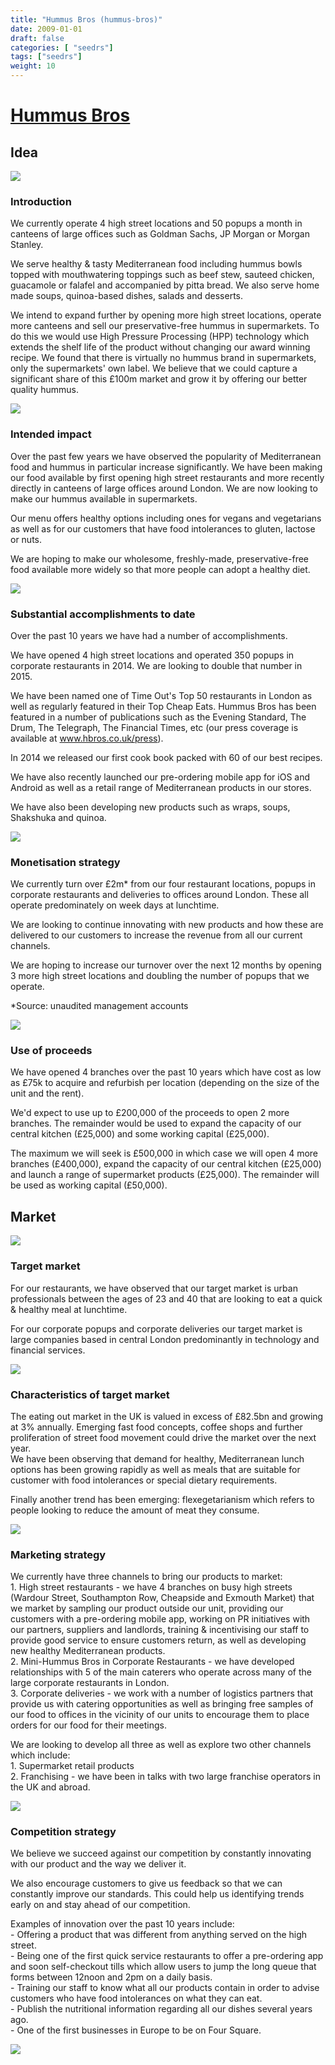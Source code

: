 ```yaml
---
title: "Hummus Bros (hummus-bros)"
date: 2009-01-01
draft: false
categories: [ "seedrs"]
tags: ["seedrs"]
weight: 10
---
```


# [Hummus Bros](https://www.seedrs.com/hummus-bros)

## Idea

![](/img/seedrs/uploads/startup/section_image/image/3523/gglwa7aacv1p4e7s92bk9uhe7cz22id/Screen_Shot_2015-04-08_at_15.10.22.png?rect=0%2C462%2C928%2C775&w=600&fit=clip&s=ec46e50ada12c58d4db19e14e244e052)

### Introduction

We currently operate 4 high street locations and 50 popups a month in canteens of large offices such as Goldman Sachs, JP Morgan or Morgan Stanley.

We serve healthy &amp; tasty Mediterranean food including hummus bowls topped with mouthwatering toppings such as beef stew, sauteed chicken, guacamole or falafel and accompanied by pitta bread. We also serve home made soups, quinoa-based dishes, salads and desserts.

We intend to expand further by opening more high street locations, operate more canteens and sell our preservative-free hummus in supermarkets. To do this we would use High Pressure Processing (HPP) technology which extends the shelf life of the product without changing our award winning recipe. We found that there is virtually no hummus brand in supermarkets, only the supermarkets' own label. We believe that we could capture a significant share of this £100m market and grow it by offering our better quality hummus.

![](/img/seedrs/uploads/startup/section_image/image/3557/2mwy6cpgvqgdhbdgk4id7hjcij68a2t/2.jpg?rect=0%2C0%2C689%2C571&w=600&fit=clip&s=30eb11304f5b4776f8b8d95ed6b18c4e)

### Intended impact

Over the past few years we have observed the popularity of Mediterranean food and hummus in particular increase significantly. We have been making our food available by first opening high street restaurants and more recently directly in canteens of large offices around London. We are now looking to make our hummus available in supermarkets.

Our menu offers healthy options including ones for vegans and vegetarians as well as for our customers that have food intolerances to gluten, lactose or nuts.

We are hoping to make our wholesome, freshly-made, preservative-free food available more widely so that more people can adopt a healthy diet.

![](/img/seedrs/uploads/startup/section_image/image/3534/k0v6b1833dgz448szbkxtsi29cavqj5/Screen_Shot_2015-04-08_at_14.58.28.png?rect=0%2C0%2C899%2C1224&w=600&fit=clip&s=86116744b16aeb3ce9991f4e7b99bb57)

### Substantial accomplishments to date

Over the past 10 years we have had a number of accomplishments.

We have opened 4 high street locations and operated 350 popups in corporate restaurants in 2014. We are looking to double that number in 2015.

We have been named one of Time Out's Top 50 restaurants in London as well as regularly featured in their Top Cheap Eats. Hummus Bros has been featured in a number of publications such as the Evening Standard, The Drum, The Telegraph, The Financial Times, etc (our press coverage is available at <a target="_blank" rel="nofollow" class="outside" href="http://www.hbros.co.uk/press">www.hbros.co.uk/press</a>).

In 2014 we released our first cook book packed with 60 of our best recipes.

We have also recently launched our pre-ordering mobile app for iOS and Android as well as a retail range of Mediterranean products in our stores.

We have also been developing new products such as wraps, soups, Shakshuka and quinoa.

![](/img/seedrs/uploads/startup/section_image/image/3536/2og6o7rlhjyjtt97weekj2omg49eedu/Screen_Shot_2015-04-08_at_15.02.01.png?rect=0%2C185%2C817%2C939&w=600&fit=clip&s=f2292eab3b6edc8a583d839753811f43)

### Monetisation strategy

We currently turn over £2m* from our four restaurant locations, popups in corporate restaurants and deliveries to offices around London. These all operate predominately on week days at lunchtime.

We are looking to continue innovating with new products and how these are delivered to our customers to increase the revenue from all our current channels.

We are hoping to increase our turnover over the next 12 months by opening 3 more high street locations and doubling the number of popups that we operate.

*Source: unaudited management accounts

![](/img/seedrs/uploads/startup/section_image/image/3535/137evs9wf22od8rz6qvikbp2lc65a0o/Screen_Shot_2015-04-08_at_14.57.20.png?rect=0%2C119%2C926%2C922&w=600&fit=clip&s=b12f6a3b3b88de5f6b778163e08037fa)

### Use of proceeds

We have opened 4 branches over the past 10 years which have cost as low as £75k to acquire and refurbish per location (depending on the size of the unit and the rent).

We'd expect to use up to £200,000 of the proceeds to open 2 more branches. The remainder would be used to expand the capacity of our central kitchen (£25,000) and some working capital (£25,000).

The maximum we will seek is £500,000 in which case we will open 4 more branches (£400,000), expand the capacity of our central kitchen (£25,000) and launch a range of supermarket products (£25,000). The remainder will be used as working capital (£50,000).

## Market

![](/img/seedrs/uploads/startup/section_image/image/3558/okt3iebcxpwyhhuwo24f18vrm1kylfo/4.jpg?rect=0%2C0%2C822%2C370&w=600&fit=clip&s=42e73f8675e4cf7b5287740b8d1d7c72)

### Target market

For our restaurants, we have observed that our target market is urban professionals between the ages of 23 and 40 that are looking to eat a quick &amp; healthy meal at lunchtime.

For our corporate popups and corporate deliveries our target market is large companies based in central London predominantly in technology and financial services.

![](/img/seedrs/uploads/startup/section_image/image/3559/t65w0vs0tb65qar9s1ryn9ldgy4aptt/meeting_0680.jpg?rect=0%2C430%2C2485%2C2252&w=600&fit=clip&s=d650e24bfbe0dcedb12e95b0f7242d98)

### Characteristics of target market

The eating out market in the UK is valued in excess of £82.5bn and growing at 3% annually. Emerging fast food concepts, coffee shops and further proliferation of street food movement could drive the market over the next year. <br>We have been observing that demand for healthy, Mediterranean lunch options has been growing rapidly as well as meals that are suitable for customer with food intolerances or special dietary requirements.

Finally another trend has been emerging: flexegetarianism which refers to people looking to reduce the amount of meat they consume.

![](/img/seedrs/uploads/startup/section_image/image/3531/slzfz3l2z6ln6nxj96b2kj620cxmial/Screen_Shot_2015-04-08_at_14.58.03.png?rect=0%2C177%2C922%2C931&w=600&fit=clip&s=6f3ca8cc4435fbcaa2bb310529c95bbb)

### Marketing strategy

We currently have three channels to bring our products to market: <br>1. High street restaurants - we have 4 branches on busy high streets (Wardour Street, Southampton Row, Cheapside and Exmouth Market) that we market by sampling our product outside our unit, providing our customers with a pre-ordering mobile app, working on PR initiatives with our partners, suppliers and landlords, training &amp; incentivising our staff to provide good service to ensure customers return, as well as developing new healthy Mediterranean products. <br>2. Mini-Hummus Bros in Corporate Restaurants - we have developed relationships with 5 of the main caterers who operate across many of the large corporate restaurants in London. <br>3. Corporate deliveries - we work with a number of logistics partners that provide us with catering opportunities as well as bringing free samples of our food to offices in the vicinity of our units to encourage them to place orders for our food for their meetings.

We are looking to develop all three as well as explore two other channels which include: <br>1. Supermarket retail products <br>2. Franchising - we have been in talks with two large franchise operators in the UK and abroad.

![](/img/seedrs/uploads/startup/section_image/image/3530/a3fhur3zcf8nozb3vj195itzfgifink/Screen_Shot_2015-04-08_at_15.04.35.png?rect=0%2C0%2C866%2C703&w=600&fit=clip&s=413ae2367287f64ae2e84b903c313849)

### Competition strategy

We believe we succeed against our competition by constantly innovating with our product and the way we deliver it.

We also encourage customers to give us feedback so that we can constantly improve our standards. This could help us identifying trends early on and stay ahead of our competition.

Examples of innovation over the past 10 years include: <br>- Offering a product that was different from anything served on the high street. <br>- Being one of the first quick service restaurants to offer a pre-ordering app and soon self-checkout tills which allow users to jump the long queue that forms between 12noon and 2pm on a daily basis. <br>- Training our staff to know what all our products contain in order to advise customers who have food intolerances on what they can eat. <br>- Publish the nutritional information regarding all our dishes several years ago. <br>- One of the first businesses in Europe to be on Four Square.

![](/img/seedrs/uploads/startup/section_image/image/3532/dypko2jmu9adoyk7bmcn2gx1hpxtmxp/Screen_Shot_2015-04-08_at_14.56.57.png?rect=0%2C0%2C823%2C1117&w=600&fit=clip&s=ccfa8bc5122e6bff9a8f5a7ed0850e7e)

